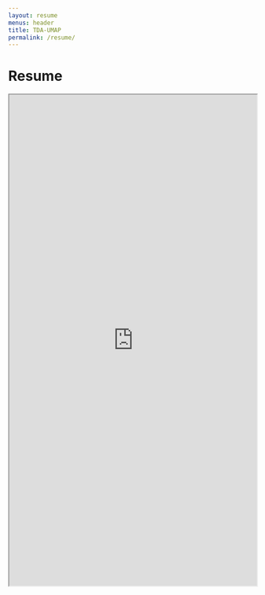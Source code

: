 ```yaml
---
layout: resume
menus: header
title: TDA-UMAP
permalink: /resume/
---
```


<h1>Resume</h1>
<iframe src="https://sjoshi5.github.io/Resume/Soham_Joshi_Resume.pdf" width="100%" height="1000px">
</iframe>